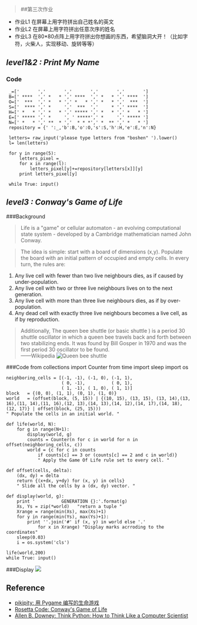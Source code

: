 

> ##第三次作业
> 
- 作业L1 在屏幕上用字符拼出自己姓名的英文
- 作业L2 在屏幕上用字符拼出任意次序的姓名
- 作业L3 在80*80点阵上用字符拼出你想画的东西，希望脑洞大开！（比如字符，火柴人，实现移动、旋转等等）

## *level1&2 : Print My Name*
### Code    
     _=['       ','       ','       ','       ','       ']
     B=[' ****  ',' *   * ',' ****  ',' *   * ',' ****  ']
     O=['  ***  ',' *   * ',' *   * ',' *   * ','  ***  ']
     S=['  **** ',' *     ','  ***  ','     * ',' ****  ']    
     H=[' *   * ',' *   * ',' ***** ',' *   * ',' *   * '] 
     E=[' ***** ',' *     ', ' *****',' *     ',' ***** ']
     N=[' *   * ',' **  * ','  * * *',' *  ** ',' *   * ']
     repository = {' ':_,'b':B,'o':O,'s':S,'h':H,'e':E,'n':N}

     letters= raw_input('please type letters from "boshen" ').lower()
     l= len(letters)

     for y in range(5):    
         letters_pixel =_
         for x in range(l):
             letters_pixel[y]+=repository[letters[x]][y]
         print letters_pixel[y]
    
     while True: input()

## *level3 : Conway's Game of Life*


###Background 


> Life is a "game" or cellular automaton - an evolving computational state system - developed by a Cambridge mathematician named John Conway.



> The idea is simple: start with a board of dimensions (x,y). Populate the board with an initial pattern of occupied and empty cells. In every turn, the rules are:



>
1. Any live cell with fewer than two live neighbours dies, as if caused by under-population.
2. Any live cell with two or three live neighbours lives on to the next generation.
3. Any live cell with more than three live neighbours dies, as if by over-population.
4. Any dead cell with exactly three live neighbours becomes a live cell, as if by reproduction.      

> Additionally, The queen bee shuttle (or basic shuttle
) is a period 30 shuttle oscillator in which a queen bee travels back and forth between two stabilizing ends. It was found by Bill Gosper in 1970 and was the first period 30 oscillator to be found.                            
> ——Wikipedia ![](http://www.conwaylife.com/w/images/c/c2/Queenbeeshuttle.png "Queen bee shuttle")

###Code
	from collections import Counter
	from time import sleep
	import os

	neighboring_cells = [(-1, -1), (-1, 0), (-1, 1), 
	                     ( 0, -1),          ( 0, 1), 
	                     ( 1, -1), ( 1, 0), ( 1, 1)]
	block   = {(0, 0), (1, 1), (0, 1), (1, 0)}
	world   = (offset(block, (5, 15)) | {(10, 15), (13, 15), (13, 14),(13, 16),(11, 14),(11, 16),(12, 13),(14, 13),(14, 12),(14, 17),(14, 18), (12, 17)} | offset(block, (25, 15)))
   	" Populate the cells in an initial world. "

	def life(world, N):
    	for g in range(N+1):
        	display(world, g)
        	counts = Counter(n for c in world for n in offset(neighboring_cells, c))
        	world = {c for c in counts 
                if counts[c] == 3 or (counts[c] == 2 and c in world)} 
 				" Apply the Game Of Life rule set to every cell. "

	def offset(cells, delta):
    	(dx, dy) = delta
    	return {(x+dx, y+dy) for (x, y) in cells}
	    " Slide all the cells by a (dx, dy) vector. "
 
	def display(world, g):
    	print '          GENERATION {}:'.format(g)
    	Xs, Ys = zip(*world)   "return a tuple "
    	Xrange = range(min(Xs), max(Xs)+1)
    	for y in range(min(Ys), max(Ys)+1):
       		print ''.join('#' if (x, y) in world else '.'
            	for x in Xrange) "Display marks acrroding to the coordinates"
    	sleep(0.03)
    	i = os.system('cls')
 
	life(world,200)
	while True: input()	
###Display
   ![](https://github.com/endeavor19/computationalphysics_N2013301020025/blob/master/gof.gif)

## Reference

- [pikipity: 用 Pygame 编写的生命游戏](http://pikipity.github.io/blog/the-game-of-life-using-pygame.html )
- [Rosetta Code: Conway's Game of Life](http://rosettacode.org/wiki/Conway%27s_Game_of_Life#Python)
- [Allen B. Downey: Think Python: How to Think Like a Computer Scientist](http://greenteapress.com/wp/think-python/ )
